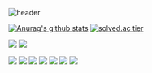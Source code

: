 ![header](https://capsule-render.vercel.app/api?type=waving&color=gradient&text=YgKim-Grant&height=200&fontSize=100&animation=blinking)

[![Anurag's github stats](https://github-readme-stats.vercel.app/api?username=modec28&show_icons=true&theme=vue)](https://github.com/modec28/github-readme-stats)
[![solved.ac tier](http://mazassumnida.wtf/api/v2/generate_badge?boj=ygkim)](https://solved.ac/ygkim)


<img src="https://img.shields.io/badge/PlayStation-003791?style=flat-square&logo=PlayStation&logoColor=white"/></a>
<img src="https://img.shields.io/badge/Adidas-000000?style=flat-square&logo=Adidas&logoColor=white"/></a>

<img src="https://img.shields.io/badge/C-A8B9CC?style=flat-square&logo=C&logoColor=white"/></a>
<img src="https://img.shields.io/badge/CSharp-239120?style=flat-square&logo=CSharp&logoColor=white"/></a>
<img src="https://img.shields.io/badge/Python-3776AB?style=flat-square&logo=Python&logoColor=white"/></a>
<img src="https://img.shields.io/badge/Java-007396?style=flat-square&logo=Java&logoColor=white"/></a>
<img src="https://img.shields.io/badge/JavaScript-F7DF1E?style=flat-square&logo=JavaScript&logoColor=white"/></a>
<img src="https://img.shields.io/badge/Linux-FCC624?style=flat-square&logo=Linux&logoColor=white"/></a>
<img src="https://img.shields.io/badge/MySQL-4479A1?style=flat-square&logo=MySQL&logoColor=white"/></a>
